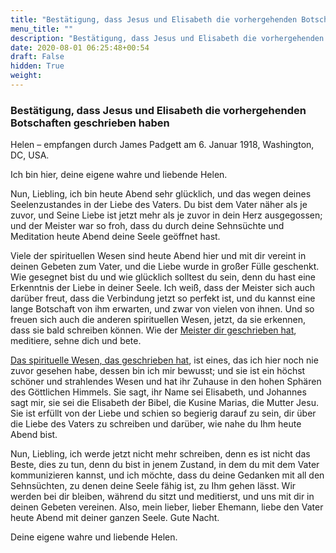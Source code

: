 ```yaml
---
title: "Bestätigung, dass Jesus und Elisabeth die vorhergehenden Botschaften geschrieben haben"
menu_title: ""
description: "Bestätigung, dass Jesus und Elisabeth die vorhergehenden Botschaften geschrieben haben"
date: 2020-08-01 06:25:48+00:54
draft: False
hidden: True
weight:
---
```

### Bestätigung, dass Jesus und Elisabeth die vorhergehenden Botschaften geschrieben haben

Helen – empfangen durch James Padgett am 6. Januar 1918, Washington, DC, USA.

Ich bin hier, deine eigene wahre und liebende Helen.

Nun, Liebling, ich bin heute Abend sehr glücklich, und das wegen deines Seelenzustandes in der Liebe des Vaters. Du bist dem Vater näher als je zuvor, und Seine Liebe ist jetzt mehr als je zuvor in dein Herz ausgegossen; und der Meister war so froh, dass du durch deine Sehnsüchte und Meditation heute Abend deine Seele geöffnet hast.

Viele der spirituellen Wesen sind heute Abend hier und mit dir vereint in deinen Gebeten zum Vater, und die Liebe wurde in großer Fülle geschenkt. Wie gesegnet bist du und wie glücklich solltest du sein, denn du hast eine Erkenntnis der Liebe in deiner Seele. Ich weiß, dass der Meister sich auch darüber freut, dass die Verbindung jetzt so perfekt ist, und du kannst eine lange Botschaft von ihm erwarten, und zwar von vielen von ihnen. Und so freuen sich auch die anderen spirituellen Wesen, jetzt, da sie erkennen, dass sie bald schreiben können. Wie der [Meister dir geschrieben hat](/padgett-botschaften/padgett-botschaften-in-reihenfolge-des-datums/padgett-botschaften-1918/jesus-bittet-padgett-noch-inniger-um-die-goettliche-liebe-zu-beten-jep-jesus-6-januar-1918/), meditiere, sehne dich und bete.

[Das spirituelle Wesen, das geschrieben hat](/padgett-botschaften/padgett-botschaften-in-reihenfolge-des-datums/padgett-botschaften-1918/das-zweite-kommen-jesu-jep-elisabeth-6-januar-1918/), ist eines, das ich hier noch nie zuvor gesehen habe, dessen bin ich mir bewusst; und sie ist ein höchst schöner und strahlendes Wesen und hat ihr Zuhause in den hohen Sphären des Göttlichen Himmels. Sie sagt, ihr Name sei Elisabeth, und Johannes sagt mir, sie sei die Elisabeth der Bibel, die Kusine Marias, die Mutter Jesu. Sie ist erfüllt von der Liebe und schien so begierig darauf zu sein, dir über die Liebe des Vaters zu schreiben und darüber, wie nahe du Ihm heute Abend bist.

Nun, Liebling, ich werde jetzt nicht mehr schreiben, denn es ist nicht das Beste, dies zu tun, denn du bist in jenem Zustand, in dem du mit dem Vater kommunizieren kannst, und ich möchte, dass du deine Gedanken mit all den Sehnsüchten, zu denen deine Seele fähig ist, zu Ihm gehen lässt. Wir werden bei dir bleiben, während du sitzt und meditierst, und uns mit dir in deinen Gebeten vereinen. Also, mein lieber, lieber Ehemann, liebe den Vater heute Abend mit deiner ganzen Seele. Gute Nacht.

Deine eigene wahre und liebende Helen.
